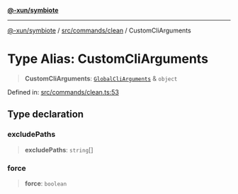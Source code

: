 [**@-xun/symbiote**](../../../../README.md)

***

[@-xun/symbiote](../../../../README.md) / [src/commands/clean](../README.md) / CustomCliArguments

# Type Alias: CustomCliArguments

> **CustomCliArguments**: [`GlobalCliArguments`](../../../configure/type-aliases/GlobalCliArguments.md) & `object`

Defined in: [src/commands/clean.ts:53](https://github.com/Xunnamius/symbiote/blob/d10510b26b60a15206271bb6da7ebcd862e067c4/src/commands/clean.ts#L53)

## Type declaration

### excludePaths

> **excludePaths**: `string`[]

### force

> **force**: `boolean`
